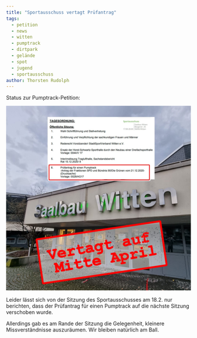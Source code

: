 ```yaml
---
title: "Sportausschuss vertagt Prüfantrag"
tags:
  - petition
  - news
  - witten
  - pumptrack
  - dirtpark
  - gelände
  - spot
  - jugend
  - sportausschuss
author: Thorsten Rudolph
---
```


Status zur Pumptrack-Petition:

![](/assets/images/posts/pumptrack-sportausschuss-vertagt.jpg)

Leider lässt sich von der Sitzung des Sportausschusses am 18.2. nur berichten, dass der Prüfantrag für einen Pumptrack auf die nächste Sitzung verschoben wurde.

Allerdings gab es am Rande der Sitzung die Gelegenheit, kleinere Missverständnisse auszuräumen. 
Wir bleiben natürlich am Ball.